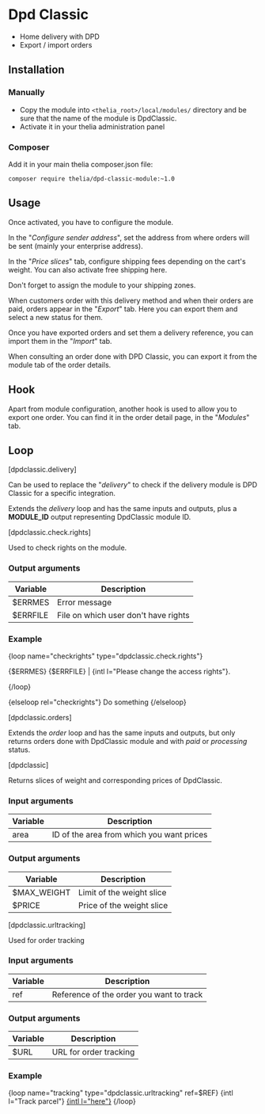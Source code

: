 # Dpd Classic

- Home delivery with DPD
- Export / import orders

## Installation

### Manually

* Copy the module into ```<thelia_root>/local/modules/``` directory and be sure that the name of the module is DpdClassic.
* Activate it in your thelia administration panel

### Composer

Add it in your main thelia composer.json file:

```
composer require thelia/dpd-classic-module:~1.0
```

## Usage

Once activated, you have to configure the module.

In the "*Configure sender address*", set the address from where orders will be sent (mainly your enterprise address).

In the "*Price slices*" tab, configure shipping fees depending on the cart's weight. You can also activate free shipping here.

Don't forget to assign the module to your shipping zones.

When customers order with this delivery method and when their orders are paid, orders appear in the "*Export*" tab. Here you can export them and select a new status for them.

Once you have exported orders and set them a delivery reference, you can import them in the "*Import*" tab.

When consulting an order done with DPD Classic, you can export it from the module tab of the order details.

## Hook

Apart from module configuration, another hook is used to allow you to export one order. You can find it in the order detail page, in the "*Modules*" tab.

## Loop

[dpdclassic.delivery]

Can be used to replace the "*delivery*" to check if the delivery module is DPD Classic for a specific integration.

Extends the *delivery* loop and has the same inputs and outputs, plus a **MODULE_ID** output representing DpdClassic module ID.

[dpdclassic.check.rights]

Used to check rights on the module.

### Output arguments

|Variable   |Description |
|---        |--- |
|$ERRMES    | Error message |
|$ERRFILE   | File on which user don't have rights |

### Example

{loop name="checkrights" type="dpdclassic.check.rights"}
    <div class="alert alert-danger">
        <p>{$ERRMES} {$ERRFILE} | {intl l="Please change the access rights"}.</p>
    </div>
{/loop}

{elseloop rel="checkrights"}
    Do something
{/elseloop}

[dpdclassic.orders]

Extends the *order* loop and has the same inputs and outputs, but only returns orders done with DpdClassic module and with *paid* or *processing* status.

[dpdclassic]

Returns slices of weight and corresponding prices of DpdClassic.

### Input arguments

|Variable   |Description |
|---        |--- |
|area       | ID of the area from which you want prices |

### Output arguments

|Variable   |Description |
|---        |--- |
|$MAX_WEIGHT| Limit of the weight slice |
|$PRICE     | Price of the weight slice |

[dpdclassic.urltracking]

Used for order tracking

### Input arguments

|Variable   |Description |
|---        |--- |
|ref        | Reference of the order you want to track |

### Output arguments

|Variable   |Description |
|---        |--- |
|$URL       | URL for order tracking |

### Example

{loop name="tracking" type="dpdclassic.urltracking" ref=$REF}
    {intl l="Track parcel"} <a href="{$URL}">{intl l="here"}</a>
{/loop}